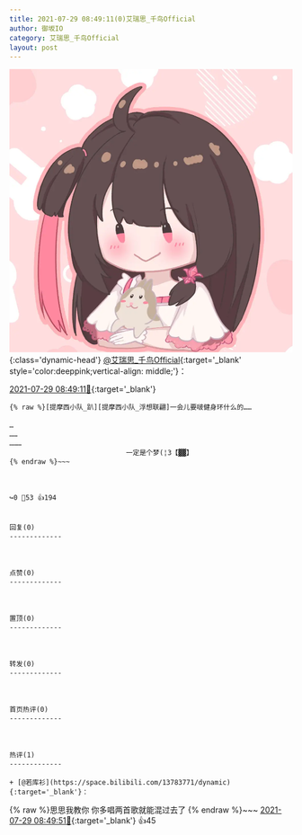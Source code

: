 ```yaml
---
title: 2021-07-29 08:49:11(0)艾瑞思_千鸟Official
author: 御坂IO
category: 艾瑞思_千鸟Official
layout: post
---
```


![img](/images/7e08840c56f251de28bdf766b647bd5fe9a5d50a.jpg){:class='dynamic-head'}
[@艾瑞思_千鸟Official](https://space.bilibili.com/1090010845/dynamic){:target='_blank' style='color:deeppink;vertical-align: middle;'}：

[2021-07-29 08:49:11🔗](https://t.bilibili.com/552682194156918851){:target='_blank'}

~~~
{% raw %}[提摩西小队_趴][提摩西小队_浮想联翩]一会儿要啵健身环什么的……
                                        
…
……
………
                             一定是个梦(¦3【▓▓】
{% endraw %}~~~



↪️0 💬53 👍194


回复(0)
-------------



点赞(0)
-------------



置顶(0)
-------------



转发(0)
-------------



首页热评(0)
-------------



热评(1)
-------------

+ [@若库衫](https://space.bilibili.com/13783771/dynamic){:target='_blank'}：
~~~
{% raw %}思思我教你 你多唱两首歌就能混过去了
{% endraw %}~~~
[2021-07-29 08:49:51🔗](https://t.bilibili.com/552682194156918851#reply5016904799){:target='_blank'} 👍45


